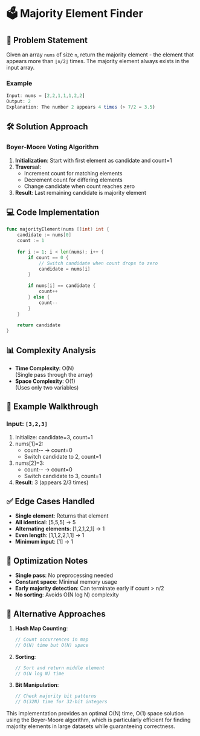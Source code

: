 # 🗳️ Majority Element Finder

## 📝 Problem Statement
Given an array `nums` of size `n`, return the majority element - the element that appears more than `⌊n/2⌋` times. The majority element always exists in the input array.

### Example
```javascript
Input: nums = [2,2,1,1,1,2,2]
Output: 2
Explanation: The number 2 appears 4 times (> 7/2 = 3.5)
```

## 🛠 Solution Approach

### Boyer-Moore Voting Algorithm
1. **Initialization**: Start with first element as candidate and count=1
2. **Traversal**:
   - Increment count for matching elements
   - Decrement count for differing elements
   - Change candidate when count reaches zero
3. **Result**: Last remaining candidate is majority element

## 💻 Code Implementation

```go
func majorityElement(nums []int) int {
    candidate := nums[0]
    count := 1
    
    for i := 1; i < len(nums); i++ {
        if count == 0 {
            // Switch candidate when count drops to zero
            candidate = nums[i]
        }
        
        if nums[i] == candidate {
            count++
        } else {
            count--
        }
    }
    
    return candidate
}
```

## 📊 Complexity Analysis

- **Time Complexity**: O(N)  
  (Single pass through the array)
- **Space Complexity**: O(1)  
  (Uses only two variables)

## 🏁 Example Walkthrough

### Input: `[3,2,3]`
1. Initialize: candidate=3, count=1
2. nums[1]=2:
   - count-- → count=0
   - Switch candidate to 2, count=1
3. nums[2]=3:
   - count-- → count=0
   - Switch candidate to 3, count=1
4. **Result**: 3 (appears 2/3 times)

## ✅ Edge Cases Handled

- **Single element**: Returns that element
- **All identical**: [5,5,5] → 5
- **Alternating elements**: [1,2,1,2,1] → 1
- **Even length**: [1,1,2,2,1,1] → 1
- **Minimum input**: [1] → 1

## 🎯 Optimization Notes

- **Single pass**: No preprocessing needed
- **Constant space**: Minimal memory usage
- **Early majority detection**: Can terminate early if count > n/2
- **No sorting**: Avoids O(N log N) complexity

## 🚀 Alternative Approaches

1. **Hash Map Counting**:
   ```go
   // Count occurrences in map
   // O(N) time but O(N) space
   ```
2. **Sorting**:
   ```go
   // Sort and return middle element
   // O(N log N) time
   ```
3. **Bit Manipulation**:
   ```go
   // Check majority bit patterns
   // O(32N) time for 32-bit integers
   ```

This implementation provides an optimal O(N) time, O(1) space solution using the Boyer-Moore algorithm, which is particularly efficient for finding majority elements in large datasets while guaranteeing correctness.